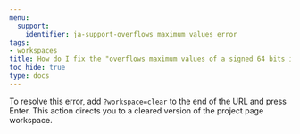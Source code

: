 ```yaml
---
menu:
  support:
    identifier: ja-support-overflows_maximum_values_error
tags:
- workspaces
title: How do I fix the "overflows maximum values of a signed 64 bits integer" error?
toc_hide: true
type: docs
---
```


To resolve this error, add `?workspace=clear` to the end of the URL and press Enter. This action directs you to a cleared version of the project page workspace.